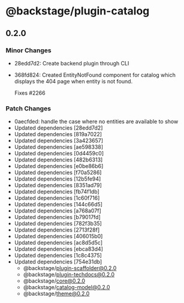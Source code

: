 # @backstage/plugin-catalog

## 0.2.0
### Minor Changes

- 28edd7d2: Create backend plugin through CLI
- 368fd824: Created EntityNotFound component for catalog which displays the 404 page when entity is not found.
  
  Fixes #2266

### Patch Changes

- 0aecfded: handle the case where no entities are available to show
- Updated dependencies [28edd7d2]
- Updated dependencies [819a7022]
- Updated dependencies [3a423657]
- Updated dependencies [ae598338]
- Updated dependencies [0d4459c0]
- Updated dependencies [482b6313]
- Updated dependencies [e0be86b6]
- Updated dependencies [f70a5286]
- Updated dependencies [12b5fe94]
- Updated dependencies [8351ad79]
- Updated dependencies [fb74f1db]
- Updated dependencies [1c60f716]
- Updated dependencies [144c66d5]
- Updated dependencies [a768a07f]
- Updated dependencies [b79017fd]
- Updated dependencies [782f3b35]
- Updated dependencies [2713f28f]
- Updated dependencies [406015b0]
- Updated dependencies [ac8d5d5c]
- Updated dependencies [ebca83d4]
- Updated dependencies [1c8c4375]
- Updated dependencies [754e31db]
  - @backstage/plugin-scaffolder@0.2.0
  - @backstage/plugin-techdocs@0.2.0
  - @backstage/core@0.2.0
  - @backstage/catalog-model@0.2.0
  - @backstage/theme@0.2.0
